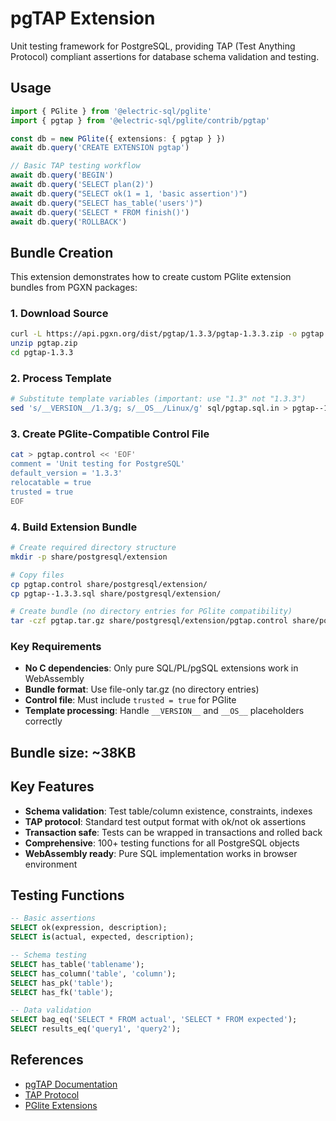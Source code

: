 # pgTAP Extension

Unit testing framework for PostgreSQL, providing TAP (Test Anything Protocol) compliant assertions for database schema validation and testing.

## Usage

```typescript
import { PGlite } from '@electric-sql/pglite'
import { pgtap } from '@electric-sql/pglite/contrib/pgtap'

const db = new PGlite({ extensions: { pgtap } })
await db.query('CREATE EXTENSION pgtap')

// Basic TAP testing workflow
await db.query('BEGIN')
await db.query('SELECT plan(2)')
await db.query("SELECT ok(1 = 1, 'basic assertion')")
await db.query("SELECT has_table('users')")
await db.query('SELECT * FROM finish()')
await db.query('ROLLBACK')
```

## Bundle Creation

This extension demonstrates how to create custom PGlite extension bundles from PGXN packages:

### 1. Download Source

```bash
curl -L https://api.pgxn.org/dist/pgtap/1.3.3/pgtap-1.3.3.zip -o pgtap.zip
unzip pgtap.zip
cd pgtap-1.3.3
```

### 2. Process Template

```bash
# Substitute template variables (important: use "1.3" not "1.3.3")
sed 's/__VERSION__/1.3/g; s/__OS__/Linux/g' sql/pgtap.sql.in > pgtap--1.3.3.sql
```

### 3. Create PGlite-Compatible Control File

```bash
cat > pgtap.control << 'EOF'
comment = 'Unit testing for PostgreSQL'
default_version = '1.3.3'
relocatable = true
trusted = true
EOF
```

### 4. Build Extension Bundle

```bash
# Create required directory structure
mkdir -p share/postgresql/extension

# Copy files
cp pgtap.control share/postgresql/extension/
cp pgtap--1.3.3.sql share/postgresql/extension/

# Create bundle (no directory entries for PGlite compatibility)
tar -czf pgtap.tar.gz share/postgresql/extension/pgtap.control share/postgresql/extension/pgtap--1.3.3.sql
```

### Key Requirements

- **No C dependencies**: Only pure SQL/PL/pgSQL extensions work in WebAssembly
- **Bundle format**: Use file-only tar.gz (no directory entries)
- **Control file**: Must include `trusted = true` for PGlite
- **Template processing**: Handle `__VERSION__` and `__OS__` placeholders correctly

## Bundle size: ~38KB

## Key Features

- **Schema validation**: Test table/column existence, constraints, indexes
- **TAP protocol**: Standard test output format with ok/not ok assertions  
- **Transaction safe**: Tests can be wrapped in transactions and rolled back
- **Comprehensive**: 100+ testing functions for all PostgreSQL objects
- **WebAssembly ready**: Pure SQL implementation works in browser environment

## Testing Functions

```sql
-- Basic assertions
SELECT ok(expression, description);
SELECT is(actual, expected, description);

-- Schema testing
SELECT has_table('tablename');
SELECT has_column('table', 'column');
SELECT has_pk('table');
SELECT has_fk('table');

-- Data validation
SELECT bag_eq('SELECT * FROM actual', 'SELECT * FROM expected');
SELECT results_eq('query1', 'query2');
```

## References

- [pgTAP Documentation](https://pgtap.org/)
- [TAP Protocol](https://testanything.org/)
- [PGlite Extensions](https://pglite.dev/extensions/)